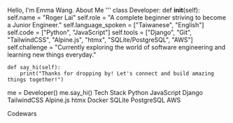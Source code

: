 Hello, I'm Emma Wang.
About Me
'''
class Developer:
    def __init__(self):
        self.name = "Roger Lai"
        self.role = "A complete beginner striving to become a Junior Engineer."
        self.language_spoken = ["Taiwanese", "English"]
        self.code = ["Python", "JavaScript"]
        self.tools = ["Django", "Git", "TailwindCSS", "Alpine.js", "htmx", "SQLite/PostgreSQL", "AWS"]
        self.challenge = "Currently exploring the world of software engineering and learning new things everyday."

    def say_hi(self):
        print("Thanks for dropping by! Let's connect and build amazing things together!")

me = Developer()
me.say_hi()
Tech Stack
Python JavaScript Django TailwindCSS Alpine.js htmx Docker SQLite PostgreSQL AWS

Codewars
